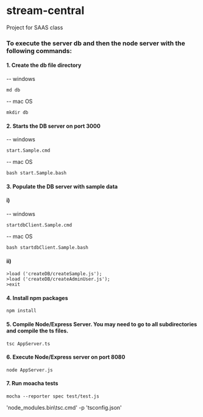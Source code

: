 # stream-central
Project for SAAS class

### To execute the server db and then the node server with the following commands:

#### 1. Create the db file directory
-- windows
```
md db
```


-- mac OS

```
mkdir db
```


#### 2. Starts the DB server on port 3000
-- windows
```
start.Sample.cmd
```


-- mac OS

```
bash start.Sample.bash
```

#### 3. Populate the DB server with sample data
#### i)
-- windows
```
startdbClient.Sample.cmd 
```

-- mac OS

```
bash startdbClient.Sample.bash
```

#### ii)
```
>load ('createDB/createSample.js');
>load ('createDB/createAdminUser.js');
>exit
```

#### 4. Install npm packages
```
npm install
```

#### 5. Compile Node/Express Server.  You may need to go to all subdirectories and compile the ts files.
```
tsc AppServer.ts
```

#### 6. Execute Node/Express server on port 8080
```
node AppServer.js
```


#### 7. Run moacha tests
```
mocha --reporter spec test/test.js

```
'node_modules\.bin\tsc.cmd' -p 'tsconfig.json'